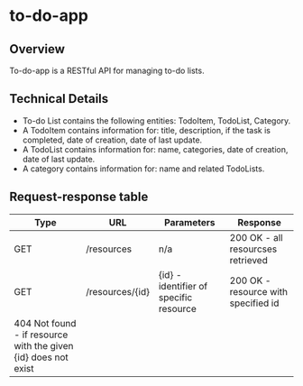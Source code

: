 # to-do-app

## Overview
To-do-app is a RESTful API for managing to-do lists.

## Technical Details
- To-do List contains the following entities: TodoItem, TodoList, Category.
- A TodoItem contains information for: title, description, if the task is completed, date of creation, date of last update.
- A TodoList contains information for: name, categories, date of creation, date of last update.
- A category contains information for: name and related TodoLists.

## Request-response table

| Type | URL | Parameters | Response |
| ---- | --- | ---------- | -------- |
| GET | /resources | n/a | 200 OK - all resourcses retrieved |
| GET | /resources/{id} | {id} - identifier of specific resource | 200 OK - resource with specified id
                                                                  404 Not found - if resource with the given {id} does not exist |

